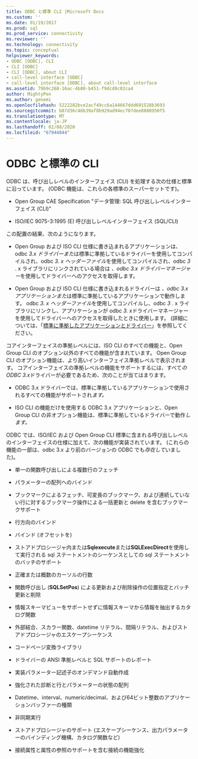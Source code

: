 ```yaml
---
title: ODBC と標準 CLI |Microsoft Docs
ms.custom: ''
ms.date: 01/19/2017
ms.prod: sql
ms.prod_service: connectivity
ms.reviewer: ''
ms.technology: connectivity
ms.topic: conceptual
helpviewer_keywords:
- ODBC [ODBC], CLI
- CLI [ODBC]
- CLI [ODBC], about CLI
- call-level interface [ODBC]
- call-level interface [ODBC], about call-level interface
ms.assetid: 79b9c268-16ac-4b80-b451-f9dcd8c02ca4
author: MightyPen
ms.author: genemi
ms.openlocfilehash: 5222282bce2acf49cc6a144667ddd691528b3693
ms.sourcegitcommit: b87d36c46b39af8b929ad94ec707dee8800950f5
ms.translationtype: MT
ms.contentlocale: ja-JP
ms.lasthandoff: 02/08/2020
ms.locfileid: "67944844"
---
```

# <a name="odbc-and-the-standard-cli"></a>ODBC と標準の CLI
ODBC は、呼び出しレベルのインターフェイス (CLI) を処理する次の仕様と標準に沿っています。 (ODBC 機能は、これらの各標準のスーパーセットです)。  
  
-   Open Group CAE Specification "データ管理: SQL 呼び出しレベルインターフェイス (CLI)"  
  
-   ISO/IEC 9075-3:1995 (E) 呼び出しレベルインターフェイス (SQL/CLI)  
  
 この配置の結果、次のようになります。  
  
-   Open Group および ISO CLI 仕様に書き込まれるアプリケーションは、odbc *3.x ドライバーまた*は標準に準拠しているドライバーを使用してコンパイルされ、odbc *3. x ヘッダーファイル*を使用してコンパイルされ、odbc *3* . x ライブラリにリンクされている場合は *、odbc 3.x ドライバーマネージャー*を使用してドライバーへのアクセスを取得します。  
  
-   Open Group および ISO CLI 仕様に書き込まれるドライバーは *、odbc 3.x アプリケーションまた*は標準に準拠しているアプリケーションで動作します。 odbc *3. x ヘッダーファイル*を使用してコンパイルし、odbc *3* . x ライブラリにリンクし、アプリケーションが odbc *3. x*ドライバーマネージャーを使用してドライバーへのアクセスを取得したときに使用します。 (詳細については、「[標準に準拠したアプリケーションとドライバー](../../odbc/reference/develop-app/standards-compliant-applications-and-drivers.md)」を参照してください。  
  
 コアインターフェイスの準拠レベルには、ISO CLI のすべての機能と、Open Group CLI のオプション以外のすべての機能が含まれています。 Open Group CLI のオプション機能は、より高いインターフェイス準拠レベルで表示されます。 コアインターフェイスの準拠レベルの機能をサポートするには、すべて*の ODBC 3.x*ドライバーが必要であるため、次のことが当てはまります。  
  
-   ODBC 3.x ドライバーでは、標準に準拠しているアプリケーションで使用されるすべての機能がサポートされ*ます。*  
  
-   ISO CLI の機能だけを使用する ODBC 3.x アプリケーションと、Open Group CLI の非オプション機能は、標準に準拠しているドライバーで動作*します。*  
  
 ODBC では、ISO/IEC および Open Group CLI 標準に含まれる呼び出しレベルのインターフェイスの仕様に加えて、次の機能が実装されています。 (これらの機能の一部は、odbc 3.x より前のバージョンの ODBC でも*存在して*いました)。  
  
-   単一の関数呼び出しによる複数行のフェッチ  
  
-   パラメーターの配列へのバインド  
  
-   ブックマークによるフェッチ、可変長のブックマーク、および連続していない行に対するブックマーク操作による一括更新と delete を含むブックマークサポート  
  
-   行方向のバインド  
  
-   バインド (オフセットを)  
  
-   ストアドプロシージャ内または**Sqlexecute**または**SQLExecDirect**を使用して実行される sql ステートメントのシーケンスとしての sql ステートメントのバッチのサポート  
  
-   正確または概数のカーソルの行数  
  
-   関数呼び出し (**SQLSetPos**) による更新および削除操作の位置指定とバッチ更新と削除  
  
-   情報スキーマビューをサポートせずに情報スキーマから情報を抽出するカタログ関数  
  
-   外部結合、スカラー関数、datetime リテラル、間隔リテラル、およびストアドプロシージャのエスケープシーケンス  
  
-   コードページ変換ライブラリ  
  
-   ドライバーの ANSI 準拠レベルと SQL サポートのレポート  
  
-   実装パラメーター記述子のオンデマンド自動作成  
  
-   強化された診断と行とパラメーターの状態の配列  
  
-   Datetime、interval、numeric/decimal、および64ビット整数のアプリケーションバッファーの種類  
  
-   非同期実行  
  
-   ストアドプロシージャのサポート (エスケープシーケンス、出力パラメーターのバインディング機構、カタログ関数など)  
  
-   接続属性と属性の参照のサポートを含む接続の機能強化
